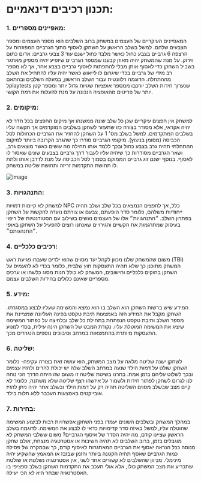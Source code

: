 # תכנון רכיבים דינאמיים: #

### 1. מאפיינים מספריים: ###
המאפיינים העיקריים של העצמים במשחק ברוב השלבים הוא מספר העצמים ומספר הצבעים שלהם. למשל בשלב הראשון על השחקן לאסוף מתוך הגרביים המפוזרות על הרצפה 6 גרביים בצבע כחול כאשר מלבד כחול ישנם עוד 3 צבעי גרביים: אדום כתום וירוק. על מנת שהמשחק יהיה מאוזן קבענו שמספר הגרביים שיופיע יהיה מספיק מאתגר בשביל השחקן כדי לאסוף אותן מבלי להתפתות לאסוף גרביים בצבע אחר, אך לא מספר רב מידי של גרביים בכדי שיגרום לו לייאוש כאשר יהיה עליו להתחיל את השלב מההתחלה.
הדוגמה רלוונטית עבור השלב הראשון, במעלה השלבים ובהתאם לplaytests שנערוך חידות השלב יורכבו ממספר אופציות שגויות גדול יותר ומספר קטן יותר של פריטים מהאופציה הנכונה על מנת להעלות את רמת הקושי.

### 2. מיקומים: ###
למשחק אין חפצים עיקריים שכן כל שלב שונה ממשנהו אך מיקום החפצים בכל חדר לא יהיה אקראי, אלא מסודר בצורה כזו שתעזור לשחקן בשלבים המוקדמים אך תקשה עליו בשלבים המתקדמים. למשל בשלב מס׳ 1 על השחקן להחזיר את הגרביים הכחולות לסל הכביסה (מסומן בניצוץ). מיקומי הגרביים סודרו כך שהגרב הקרובה ביותר למיקום ההתחלתי תהיה גרב בצבע כחול ובכך ללמד אותו תחילה מה עושים כאשר מוצאים גרב, ושאר הגרביים מסודרות כך שיהיה עליו לעבור דרך גרביים בצבעים שונים שאסור לו לאסוף. בנוסף ישנם זוג גרביים הממוקם בסמוך לסל הכביסה על מנת לדרבן אותו ולתת לו תחושת התקדמות זריזה ותחושת שליטה במשחק.

   ![image](https://github.com/user-attachments/assets/d1efabdb-b435-4775-aa49-76a8145c52c2)

   

### 3. התנהגויות: ###
למשחק לא קיימות דמויות NPC כלל, אך לחפצים הנמצאים בכל שלב ושלב תהיה ייחודיות משלהם, כלומר סדר הופעתם, צבעם או צורתם נועדה להקשות על השחקן בפתרון השלב. ״התנהגויות״ אלו של העצמים נעשים בשילוב עם הסטודנטיות של ריפוי בעיסוק שמתרגמות את הקשיים והגירויים שאנחנו רוצים להפעיל על השחקן באופי ״התנהגותם״.

### 4. רכיבים כלכליים: ###
משום שהמשחק שלנו מכוון לקהל יעד מסוים שהוא ילדים שעברו פגיעת ראש (TBI) המשחק מתוכנן כך שלא תהיה התעסקות חוץ שלבית, כלומר בכדי לא להעמיס על השחקן בחוקים כלכליים וחישובים, המשחק לא כולל חנות מסוג כלשהו או ערכים מספריים שאינם כלולים בחידות השלבים עצמם.

### 5. מידע: ###
המידע שיש ברשות השחקן הוא השלב בו הוא נמצא והמשימה שעליו לבצע במסגרתו. השחקן מקבל את המידע הזה באמצעות תיבת טקסט בפינה העליונה שמציינת את מספר השלב ותיבת טקסט הנפתחת בתחילת כל שלב ובלחיצה על כפתור המשימה שיציג את המשימה המוטלת עליו.
נקודת המבט של השחקן הינה עילית, בכדי למנוע התעסקות מיותרת בהתמצאות במרחב וסיבוכים נוספים הנגררים מכך.

### 6. שליטה: ###
לשחקן ישנה שליטה מלאה על מצב המשחק, הוא עושה זאת בצורה עקיפה- כלומר השחקן שולט על דמות הילד שנעה במרחב השלב שלה יש יכולת להרים ולהזיז עצמים ובכך לשלוט עליהם בזמן אמת. בחרנו בשיטת שליטה זו משום שזו היתה הדרך הכי נוחה לנו לגרום לשחקן לפתור חידות ולשמור על איזשהו רצף שליטה שלא משתנה, כלומר לא קיים מצב שבשלב מסוים השליטה תהיה רק על דמות הילד ובשלב אחר יהיה ניתן להזיז אובייקטים באמצעות העכבר ללא תלות בילד.

### 7. בחירות: ###
במהלך המשחק ובשלבים השונים יעמדו בפני השחקן אפשרויות רבות לביצוע המשימה שהוטלה עליו, למשל באיזה סדר קדימויות כדאי לו לבצע את המשימה. לדוגמה בשלב הראשון שציינו קודם, מה יהיה הסדר של איסוף הגרביים? משום ששלבי המשחק לא מוגבלים בזמן, ברוב השלבים לא תהיה חשיבות או אסטרטגיה מנצחת, אולם שחקן מנוסה ככל הנראה יאסוף את הגרביים המאתגרות לאיסוף קודם, כך שבמקרה של פסילה כמות הגרביים שאסף תהיה הקטנה ביותר והזמן שבזבז או המאמץ שהשקיע יהיה מינימלי.
מכיוון שהשלבים לא קשורים אחד לשני, אין אסטרטגיה נשלטת או שולטת שתכריע את מצב המשחק כולו, אלא אולי תעכב את התקדמות השחקן בשלב ספציפי בו האסטרטגיה שבחר היא לא הכי יעילה.

